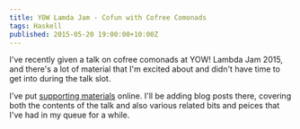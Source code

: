 ```yaml
---
title: YOW Lamda Jam - Cofun with Cofree Comonads
tags: Haskell
published: 2015-05-20 19:00:00+10:00Z
---
```


I've recently given a talk on cofree comonads at YOW! Lambda Jam 2015, and there's a lot of material that I'm excited about and didn't have time to get into during the talk slot.

I've put [supporting materials](http://dlaing.org/cofun) online.
I'll be adding blog posts there, covering both the contents of the talk and also various related bits and peices that I've had in my queue for a while.
